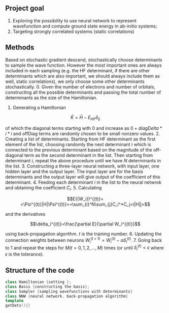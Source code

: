 ## Project goal

1. Exploring the possibility to use neural network to represent wavefunction and compute ground state energy in ab-initio systems;
2. Targeting strongly correlated systems (static correlations)

## Methods

Based on stochastic gradient descend, stochastically choose determinants to sample the wave function. However the most important ones are always included in each sampling (e.g. the HF determinant, if there are other determinants which are also important, we should always include them as well, static correlations), we only choose some other determinants stochastically. 
0. Given the number of electrons and number of orbitals, constructing all the possible determinants and passing the total number of determinants as the size of the Hamiltonian.
1. Generating a Hamiltonian 

```math
\hat{K}=\hat{H}-E_{HF}\delta_{ij}
```
of which the diagonal terms starting with $`0`$ and increase as $`0+diagDelta*i*i`$ and offDiag terms are
randomly chosen to be small nonzero values. 
2. Creating a list of determinants. Starting from HF determinant as the first element of the list, choosing randomly the next determinant $`i`$ which is connected to the previous determinant based on the magnitude of the off-diagonal term as the second determinant in the list. Then starting from determinant $`i`$, repeat the above procedure until we have $`N`$ determinants in the list. 
3. Constructing a three-layer neural network, with input layer, one hidden layer and the output layer.
The input layer are for the basis determinants and the output layer will give output of the coefficient of this determinant.
4. Feeding each determinant $`i`$ in the list to the neural netwrok and obtaining the coefficient $`C_i`$.
5. Calculating 

```math
E({W_i})^{(t)}=<\Psi^{(t)}|H|\Psi^{(t)}>=\sum_{i}^N\sum_{j}C_i^*C_j<i|H|j>
```
and the derivatives 

```math
\delta_i^{(t)}=\frac{\partial E}{\partial W_i^{(t)}}
```
using back-propagation algorithm. $`t`$ is the training number.
6. Updating the connection weights between neurons $`W_i^{(t+1)}=W_i^{(t)}-\alpha \delta_i^{(t)}`$.
7. Going back to 1 and repeat the steps for $`M(t=0,1,2,\dots,M)`$ times (or until $`\delta_i^{(t)}<\epsilon`$ where $`\epsilon`$ is the tolerance).

## Structure of the code

```C++
class Hamiltonian {setting };
class Basis {constructing the basis};
class Sampler {sampling wavefunctions with determinants}
class NNW {neural network, back-propagation algorithm}
template 
getDets(){}
```

